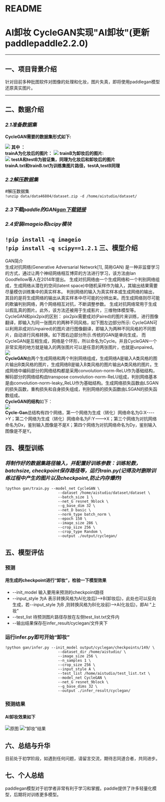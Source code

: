 # README
AI卸妆
CycleGAN实现"AI卸妆"(更新paddlepaddle2.2.0)
===
***
一、项目背景介绍
---
针对目前多种批图软件对图像的处理和化妆，图片失真，即将使用paddlegan模型还原真实图片。


***

二、数据介绍
---

### ***2.1准备数据集***</br>

**CycleGAN需要的数据集形式如下:**

![](https://ai-studio-static-online.cdn.bcebos.com/f8a06161166643849980826bba2e2a0fd8c1601aa50147a3a8f1b2700d58cb24)
**其中 ：**</br>
**trainA为化妆后的图片：**
![](https://ai-studio-static-online.cdn.bcebos.com/a0e5b6fd50234168898f63f2112332753e92d988bfe14fb6a06235e771febbd3)
**trainB为卸妆后的图片:**</br>
![](https://ai-studio-static-online.cdn.bcebos.com/690989ecfcd44552afe329af60671727a11b1b115cd6403d87252471f6e3ac32)
**testA和testB为验证集，同理为化妆后和卸妆后的图片</br>
trainA.txt和trainB.txt为训练集图片路径，testA,testB同理**</br>
### ***2.2解压数据集***
    
#解压数据集<br>
`
!unzip data/data46804/dataset.zip -d /home/aistudio/dataset/
`

### ***2.3下载paddle的GAN[gan下载链接](https://github.com/PaddlePaddle/models/tree/release/1.8/PaddleCV/gan)***
### ***2.4安装imageio和scipy模块***
`
!pip install -q imageio
`<br>`
!pip install -q scipy==1.2.1
`
三、模型介绍
---
GAN简介</br>
   生成对抗网络(Generative Adversarial Network[1], 简称GAN) 是一种非监督学习的方式，通过让两个神经网络相互博弈的方法进行学习，该方法由lan Goodfellow等人在2014年提出。
生成对抗网络由一个生成网络和一个判别网络组成，生成网络从潜在的空间(latent space)中随机采样作为输入，其输出结果需要尽量模仿训练集中的真实样本。
判别网络的输入为真实样本或生成网络的输出，其目的是将生成网络的输出从真实样本中尽可能的分辨出来。而生成网络则尽可能的欺骗判别网络，两个网络相互对抗，不断调整参数。
生成对抗网络常用于生成以假乱真的图片。此外，该方法还被用于生成影片，三维物体模型等。
CycleGAN和pix2pix的区别：
pix2pix需要成对(Paired)的图片来训练，进行图像翻译，即输入为同一张图片的两种不同风格，如下图左边部分所示:
CycleGAN可以利用非成对(Unpaired)的图片进行图像翻译，即输入为两种不同风格的不同图片，自动进行风格转换。如下图右边部分所示.传统的GAN是单向生成，
而CycleGAN是互相生成，网络是个环形，所以命名为Cycle。并且CycleGAN一个非常实用的地方就是输入的两张图片可以是任意的两张图片，也就是unpaired。</br>
![](https://ai-studio-static-online.cdn.bcebos.com/d3a0cbc4e03740968e00adfff63412a26cb9f231e6b140098c78db6e73158b92)</br>
**CycleGAN**由两个生成网络和两个判别网络组成，生成网络A是输入A类风格的图片输出B类风格的图片，生成网络B是输入B类风格的图片输出A类风格的图片。生成网络中编码部分的网络结构都是采用convolution-norm-ReLU作为基础结构，解码部分的网络结构由transpose convolution-norm-ReLU组成，判别网络基本是由convolution-norm-leaky_ReLU作为基础结构。生成网络损失函数由LSGAN的损失函数，重构损失和自身损失组成，判别网络的损失函数由LSGAN的损失函数组成。</br>
**CycleGAN的结构**如下：</br>
![](https://ai-studio-static-online.cdn.bcebos.com/17524bbfd90a4aa78deb43eb11c9b0f9524017f438184b6283498bbdef71077c)</br>
**Cycle-Gan**总结构有四个网络，第一个网络为生成（转化）网络命名为G:X---->Y；第二个网络为生成（转化）网络命名为F:Y--->X；第三个网络为对抗网络命名为Dx，鉴别输入图像是不是X；第四个网络为对抗网络命名为Dy，鉴别输入图像是不是Y。<br>

四、模型训练
---

### ***将制作好的数据集路径输入，并配置好训练参数：训练轮数，batchsize, checkpoint保存路径等，运行train.py(记得及时删除训练过程中产生的图片以及checkpoint,防止内存爆炸)***

```
!python gan/train.py --model_net CycleGAN \
                        --dataset /home/aistudio/dataset/dataset \
                        --batch_size 1 \
                        --net_G resnet_9block \
                        --g_base_dim 32 \
                        --net_D basic \
                        --norm_type batch_norm \
                        --epoch 150 \
                        --image_size 286 \
                        --crop_size 256 \
                        --crop_type Random \
                        --output ./output/cyclegan/
```


五、模型评估
---
### 预测
#### 用生成的checkpoint进行“卸妆”，检验一下模型效果<br>
- --init_model 输入要用来预测的checkpoint路径
- --input_style 为A 表示转换风格为A(化妆后)-->B(卸妆后)，此处也可以反向生成，若--input_style 为B ,则转换风格为B(化妆前)-->A(化妆后)，即AI "上妆"
- --test_list 待预测图片路径存放在左侧test_list.txt文件内
- --输出结果保存在infer_result/cyclegan/文件夹下<br>


### 运行infer.py即可开始“卸妆”

```
!python gan/infer.py --init_model output/cyclegan/checkpoints/149/ \
                        --dataset_dir /home/aistudio/ \
                        --image_size 256 \
                        --n_samples 1 \
                        --crop_size 256 \
                        --input_style A \
                        --test_list /home/aistudio/test_list.txt \
                        --model_net CycleGAN \
                        --net_G resnet_9block \
                        --g_base_dims 32 \
                        --output ./infer_result/cyclegan/
```
### 预测结果
#### AI卸妆效果如下
![原图](https://ai-studio-static-online.cdn.bcebos.com/d0e5a4a7d87647658b801c15ab5029d84bf6e226ab5d46f7986c0cc391e865af)
![“卸妆”结果](https://ai-studio-static-online.cdn.bcebos.com/12c976a5c5ec4a1a939ec27345522a4e15bb9bb95be544b6a392cff2450038f5)

六、总结与升华
---
目前处于初学阶段，如遇到任何问题，请留言交流，期待志同道合者，共同进步。

七、个人总结
---
paddlegan模型对于初学者非常有利于学习和掌握。paddle提供了许多轻量化模型，后期将对训练更多模型。
